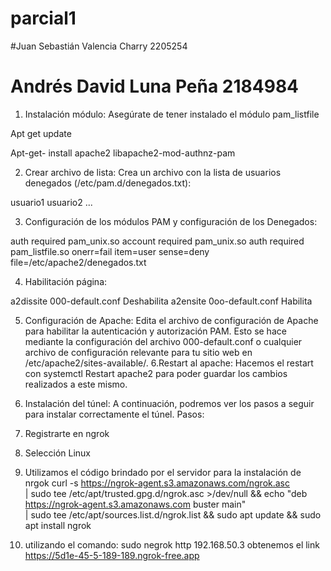 # parcial1
#Juan Sebastián Valencia Charry		2205254
# Andrés David Luna Peña 						2184984

1. Instalación módulo:
Asegúrate de tener instalado el módulo pam_listfile

Apt get update

Apt-get- install apache2 libapache2-mod-authnz-pam


2. Crear archivo de lista:
Crea un archivo con la lista de usuarios denegados (/etc/pam.d/denegados.txt):

usuario1
usuario2
...


3. Configuración de los módulos PAM y configuración de los Denegados:

auth required 			pam_unix.so 
account required 		pam_unix.so 
auth required 			pam_listfile.so onerr=fail 
item=user sense=deny
file=/etc/apache2/denegados.txt

4. Habilitación página:

a2dissite 000-default.conf 			Deshabilita
a2ensite 0oo-default.conf 			Habilita

5. Configuración de Apache: 
Edita el archivo de configuración de Apache para habilitar la autenticación y autorización PAM. Esto se hace mediante la configuración del archivo 000-default.conf o cualquier archivo de configuración relevante para tu sitio web en /etc/apache2/sites-available/.
6.Restart al apache:
Hacemos el restart con systemctl Restart apache2 para poder guardar los cambios realizados a este mismo.
7. Instalación del túnel:
A continuación, podremos ver los pasos a seguir para instalar correctamente el túnel.
Pasos:
1. Registrarte en ngrok
2. Selección Linux

3. Utilizamos el código brindado por el servidor para la instalación de nrgok
curl -s https://ngrok-agent.s3.amazonaws.com/ngrok.asc \
| sudo tee /etc/apt/trusted.gpg.d/ngrok.asc >/dev/null && echo "deb https://ngrok-agent.s3.amazonaws.com buster main" \
| sudo tee /etc/apt/sources.list.d/ngrok.list && sudo apt update && sudo apt install ngrok
4. utilizando el comando:
sudo negrok http 192.168.50.3
obtenemos el link 
https://5d1e-45-5-189-189.ngrok-free.app
